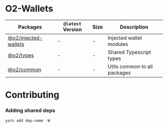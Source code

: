 # O2-Wallets

| Packages                                 | `@latest` Version | Size | Description                  |
| ---------------------------------------- | ----------------- | ---- | ---------------------------- |
| [@o2/injected-wallets][injected-wallets] | -                 | -    | Injected wallet modules      |
| [@o2/types][types-wallets]               | -                 | -    | Shared Typescript types      |
| [@o2/common][common-wallets]             | -                 | -    | Utils common to all packages |

# Contributing

### Adding shared deps

```
yarn add dep-name -W
```

<!----- Links ----->

[injected-wallets]: ./packages/injected
[types-wallets]: ./packages/types
[common-wallets]: ./packages/common
